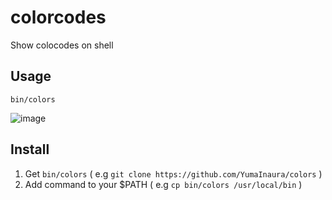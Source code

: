 # colorcodes

Show colocodes on shell

## Usage

```
bin/colors
```

![image](https://user-images.githubusercontent.com/13635059/44613784-2a961c00-a854-11e8-8e12-3211492809b9.png)

## Install

1. Get `bin/colors` ( e.g `git clone https://github.com/YumaInaura/colors` )
2. Add command to your $PATH ( e.g `cp bin/colors /usr/local/bin` )

